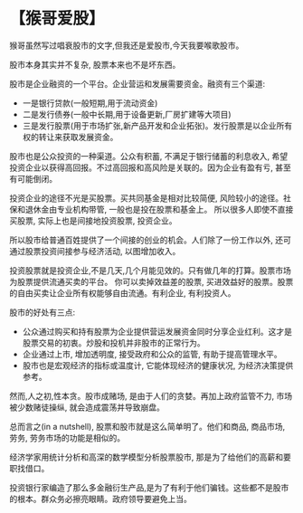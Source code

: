 # 【猴哥爱股】

猴哥虽然写过唱衰股市的文字,但我还是爱股市,今天我要喉歌股市。

股市本身其实并不复杂, 股票本来也不是坏东西。

股市是企业融资的一个平台。企业营运和发展需要资金。融资有三个渠道:
- 一是银行贷款(一般短期,用于流动资金)
- 二是发行债券(一般中长期,用于设备更新,厂房扩建等大项目)
- 三是发行股票(用于市场扩张,新产品开发和企业拓张)。发行股票是以企业所有权的转让来获取发展资金。

股市也是公众投资的一种渠道。公众有积蓄, 不满足于银行储蓄的利息收入, 希望投资企业以获得高回报。不过高回报和高风险是关联的。因为企业有盈有亏, 甚至有可能倒闭。

投资企业的途径不光是买股票。买共同基金是相对比较简便, 风险较小的途径。社保和退休金由专业机构带管, 一般也是投在股票和基金上。
所以很多人即使不直接买股票, 实际上也是间接地投资股票, 投资企业。

所以股市给普通百姓提供了一个间接的创业的机会。人们除了一份工作以外, 还可通过股票投资间接参与经济活动, 以图增加收入。

投资股票就是投资企业,不是几天,几个月能见效的。只有做几年的打算。股票市场为股票提供流通买卖的平台。
你可以卖掉效益差的股票, 买进效益好的股票。股票的自由买卖让企业所有权能够自由流通。有利企业, 有利投资人。

股市的好处有三点:
- 公众通过购买和持有股票为企业提供营运发展资金同时分享企业红利。这才是股票交易的初衷。炒股和投机并非股市的正常行为。
- 企业通过上市, 增加透明度, 接受政府和公众的监管, 有助于提高管理水平。
- 股市也是宏观经济的指标或温度计, 它能体现经济的健康状况, 为经济决策提供参考。

然而,人之初,性本贪。股市成赌场, 是由于人们的贪婪。再加上政府监管不力, 市场被少数赌徒操纵, 就会造成震荡并导致崩盘。

总而言之(in a nutshell), 股票和股市就是这么简单明了。他们和商品, 商品市场, 劳务, 劳务市场的功能是相似的。

经济学家用统计分析和高深的数学模型分析股票股市, 那是为了给他们的高薪和要职找借口。

投资银行家编造了那么多金融衍生产品,是为了有利于他们骗钱。这些都不是股市的根本。群众务必擦亮眼睛。政府领导要避免上当。
